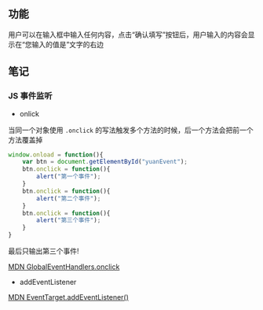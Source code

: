 ## 功能

用户可以在输入框中输入任何内容，点击“确认填写”按钮后，用户输入的内容会显示在“您输入的值是”文字的右边

## 笔记

### JS 事件监听

* onlick

当同一个对象使用 `.onclick` 的写法触发多个方法的时候，后一个方法会把前一个方法覆盖掉

```javascript
window.onload = function(){ 
    var btn = document.getElementById("yuanEvent"); 
    btn.onclick = function(){ 
        alert("第一个事件"); 
    } 
    btn.onclick = function(){ 
        alert("第二个事件"); 
    } 
    btn.onclick = function(){ 
        alert("第三个事件"); 
    } 
}
```
最后只输出第三个事件!

[MDN GlobalEventHandlers.onclick](https://developer.mozilla.org/zh-CN/docs/Web/API/GlobalEventHandlers/onclick)

* addEventListener

[MDN EventTarget.addEventListener()](https://developer.mozilla.org/zh-CN/docs/Web/API/EventTarget/addEventListener)

